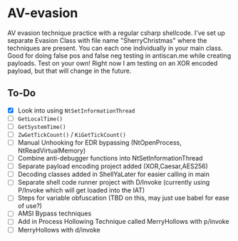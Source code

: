 # AV-evasion
AV evasion technique practice with a regular csharp shellcode. I've set up separate Evasion Class with file name "SherryChristmas" where the techniques are present. You can each one individually in your main class. Good for doing false pos and false neg testing in antiscan.me while creating payloads. Test on your own!
Right now I am testing on an XOR encoded payload, but that will change in the future.

## To-Do

- [x] Look into using `NtSetInformationThread`
- [ ] `GetLocalTime()`
- [ ] `GetSystemTime()`
- [ ] `ZwGetTickCount()` / `KiGetTickCount()`
- [ ] Manual Unhooking for EDR bypassing (NtOpenProcess, NtReadVirtualMemory)
- [ ] Combine anti-debugger functions into NtSetInformationThread
- [ ] Separate payload encoding project added (XOR,Caesar,AES256)
- [ ] Decoding classes added in ShellYaLater for easier calling in main
- [ ] Separate shell code runner project with D/Invoke (currently using P/Invoke which will get loaded into the IAT)
- [ ] Steps for variable obfuscation (TBD on this, may just use babel for ease of use?)
- [ ] AMSI Bypass techniques
- [ ] Add in Process Hollowing Technique called MerryHollows with p/invoke
- [ ] MerryHollows with d/invoke
